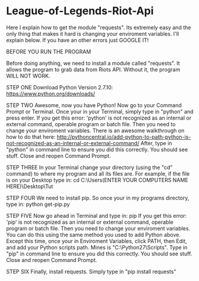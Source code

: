 # League-of-Legends-Riot-Api

Here I explain how to get the module "requests".  Its extremely easy and the only thing that makes it hard is changing your enviroment variables. I'll explain below. If you have an other errors just GOOGLE IT!

BEFORE YOU RUN THE PROGRAM

Before doing anything, we need to install a module called "requests".  It allows the program to grab data from Riots API.  Without it, the program WILL NOT WORK.

STEP ONE
Download Python Version 2.7.10: https://www.python.org/downloads/

STEP TWO
Awesome, now you have Python! Now go to your Command Prompt or Terminal. Once your in your Terminal, simply type in "python" and press enter. 
If you get this error: 'python' is not recognized as an internal or external command, operable program or batch file.
Then you need to change your enviroment variables. There is an awesome walkthrough on how to do that here: http://pythoncentral.io/add-python-to-path-python-is-not-recognized-as-an-internal-or-external-command/
After, type in "python" in command line to ensure you did this correctly. You should see stuff.  Close and reopen Command Prompt. 

STEP THREE
In your Terminal change your directory (using the "cd" command) to where my program and all its files are. For example, if the file is on your Desktop type in: cd C:\Users\(ENTER YOUR COMPUTERS NAME HERE)\Desktop\Tut 

STEP FOUR
We need to install pip. So once your in my programs directory, type in: python get-pip.py

STEP FIVE
Now go ahead in Terminal and type in: pip
If you get this error: 'pip' is not recognized as an internal or external command, operable program or batch file.
Then you need to change your enviroment variables. You can do this using the same method you used to add Python above. Except this time, once your in Enviroment Variables, click PATH, then Edit, and add your Python 
scripts path.  Mines is "C:\Python27\Scripts".  Type in "pip" in command line to ensure you did this correctly. You should see stuff. Close and reopen Command Prompt. 

STEP SIX
Finally, install requests. Simply type in "pip install requests"


